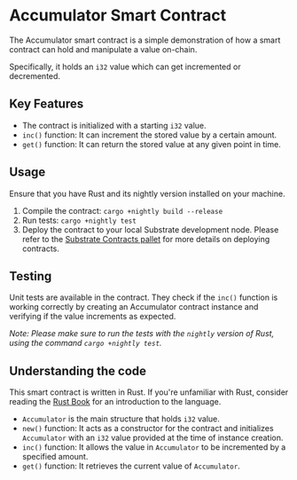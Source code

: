 # Accumulator Smart Contract

The Accumulator smart contract is a simple demonstration of how a smart contract can hold and manipulate a value on-chain. 

Specifically, it holds an `i32` value which can get incremented or decremented. 

## Key Features

- The contract is initialized with a starting `i32` value.
- `inc()` function: It can increment the stored value by a certain amount.
- `get()` function: It can return the stored value at any given point in time.

## Usage

Ensure that you have Rust and its nightly version installed on your machine.

1. Compile the contract: `cargo +nightly build --release`
2. Run tests: `cargo +nightly test`
3. Deploy the contract to your local Substrate development node. Please refer to the [Substrate Contracts pallet](https://substrate.dev/rustdocs/latest/pallet_contracts/index.html) for more details on deploying contracts.

## Testing

Unit tests are available in the contract. They check if the `inc()` function is working correctly by creating an Accumulator contract instance and verifying if the value increments as expected.

_Note: Please make sure to run the tests with the `nightly` version of Rust, using the command `cargo +nightly test`._

## Understanding the code

This smart contract is written in Rust. If you're unfamiliar with Rust, consider reading the [Rust Book](https://doc.rust-lang.org/book) for an introduction to the language.

- `Accumulator` is the main structure that holds `i32` value.
- `new()` function: It acts as a constructor for the contract and initializes `Accumulator` with an `i32` value provided at the time of instance creation.
- `inc()` function: It allows the value in `Accumulator` to be incremented by a specified amount.
- `get()` function: It retrieves the current value of `Accumulator`.

